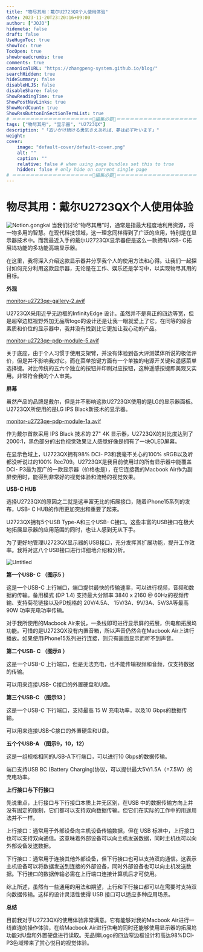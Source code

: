 ```yaml
---
title: "物尽其用：戴尔U2723QX个人使用体验"
date: 2023-11-20T23:20:16+09:00
author: ["JOJO"]
hidemeta: false
draft: false
UseHugoToc: true
showToc: true
TocOpen: true
showbreadcrumbs: true
comments: true
canonicalURL: "https://zhangpeng-system.github.io/blog/"
searchHidden: true
hideSummary: false
disableHLJS: false
disableShare: false
ShowReadingTime: true
ShowPostNavLinks: true
ShowWordCount: true
ShowRssButtonInSectionTermList: true
# ＝＝＝＝＝＝＝＝＝＝＝＝＝＝＝＝＝＝🔽編集必要🔽＝＝＝＝＝＝＝＝＝＝＝＝＝＝＝＝＝＝
tags: ["物尽其用", "显示器", "U2723QX"]
description: "「追いかけ続ける勇気さえあれば、夢は必ず叶います」"
weight:
cover:
    image: "default-cover/default-cover.png"
    alt: ""
    caption: ""
    relative: false # when using page bundles set this to true
    hidden: false # only hide on current single page
# ＝＝＝＝＝＝＝＝＝＝＝＝＝＝＝＝＝＝🔼編集必要🔼＝＝＝＝＝＝＝＝＝＝＝＝＝＝＝＝＝＝
---
```

# **物尽其用：戴尔U2723QX个人使用体验**

![Notion.gongkai](https://azure-tennis-23f.notion.site/image/https%3A%2F%2Fprod-files-secure.s3.us-west-2.amazonaws.com%2F227268e4-946c-4789-bab4-db7ba8514cd2%2F749b3ed9-6068-4ea2-ba75-ddc7a3807ca5%2F633F3B0A-F01E-4F06-9FE3-F6E08DFFF528_1_105_c.jpeg?table=block&id=ff72d682-b925-477b-a513-af2138a505b6&spaceId=227268e4-946c-4789-bab4-db7ba8514cd2&width=2000&userId=&cache=v2)
当我们讨论“物尽其用”时，通常是指最大程度地利用资源，将一物多用的智慧。在现代科技领域，这一理念同样得到了广泛的应用，特别是在显示器技术中。而我最近入手的戴尔U2723QX显示器便是这么一款拥有USB- C拓展坞功能的多功能高端显示器。

在这里，我将深入介绍这款显示器并分享我个人的使用方法和心得。让我们一起探讨如何充分利用这款显示器，无论是在工作、娱乐还是学习中，以实现物尽其用的目标。

**外观**

[monitor-u2723qe-gallery-2.avif](https://file.notion.so/f/f/227268e4-946c-4789-bab4-db7ba8514cd2/b5b78a0a-4f86-40bf-bf98-e58d6f348c0c/monitor-u2723qe-gallery-2.avif?id=923dfa4d-14ae-4849-b43a-0edbb27e7ae0&table=block&spaceId=227268e4-946c-4789-bab4-db7ba8514cd2&expirationTimestamp=1700668800000&signature=W5wuluuK4MCdT2vksiP32yJQAy3Zz7Jup368boaCVAc)

U2723QX采用近乎无边框的InfinityEdge 设计。虽然并不是真正的四边等宽，但是超窄边框视野外加无品牌logo的设计还是让我一眼就爱上了它。在同等的综合素质和价位的显示器中，我并没有找到比它更加让我心动的产品。

[monitor-u2723qe-pdp-module-5.avif](https://prod-files-secure.s3.us-west-2.amazonaws.com/227268e4-946c-4789-bab4-db7ba8514cd2/6cd33a29-496c-4ce6-99c4-83d800c622d1/monitor-u2723qe-pdp-module-5.avif)

关于底座，由于个人习惯于使用支架臂，并没有体验到各大评测媒体所说的极低评价，但是并不影响我对它。而在菜单按键方面有一个单独的电源开关键和遥感菜单选择键。对比传统的五六个独立的按钮并印刷对应按钮，这种遥感按键即美观又实用。非常符合我的个人审美。

**屏幕**

虽然产品的品牌是戴尔，但是并不影响这款U2723QX使用的是LG的显示器面板。U2723QX所使用的是LG IPS Black新技术的显示器。

[monitor-u2723qe-pdp-module-1a.avif](https://prod-files-secure.s3.us-west-2.amazonaws.com/227268e4-946c-4789-bab4-db7ba8514cd2/8018acb1-41a4-43ec-bf1d-77e4485da801/monitor-u2723qe-pdp-module-1a.avif)

作为戴尔首款采用 IPS Black 技术的 27" 4K 显示器，U2723QX的对比度达到了 2000:1，黑色部分的出色视觉效果让人感觉好像是拥有了一块OLED屏幕。

在显示色域上，U2723QX拥有98% DCI- P3和我毫不关心的100% sRGB以及听都没听说过的100% Rec709。U2723QX是我目前使用过的所有显示器中能覆盖DCI- P3最为宽广的一款显示器（价格也是），在它连接我的Macbook Air作为副屏使用时，能得到非常好的视觉体验和流畅的视觉效果。

**USB-C HUB**

选择U2723QX的原因之二就是这丰富无比的拓展接口，随着iPhone15系列的发布，USB- C HUB的作用更加突出和重要了起来。

U2723QX拥有5个USB Type-A和三个USB- C接口。这些丰富的USB接口在极大地拓展显示器的应用范围的同时，也让人感到无从下手。

为了更好地管理U2723QX显示器的USB接口，充分发挥其扩展功能，提升工作效率。我将对这八个USB接口进行详细地介绍和分析。

![Untitled](https://prod-files-secure.s3.us-west-2.amazonaws.com/227268e4-946c-4789-bab4-db7ba8514cd2/1bf8e7a3-0240-4cd6-accc-855100b4732f/Untitled.png)

**第一个USB- C （图示5 ）**

这是一个USB-C 上行端口，端口提供最快的传输速率，可以进行视频，音频和数据的传输。备用模式 (DP 1.4) 支持最大分辨率 3840 x 2160 @ 60Hz的视频传输、支持菊花链接以及PD规格的 20V/4.5A、 15V/3A、9V/3A、5V/3A等最高 90W 功率充电功率传输。

对于我所使用的Macbook Air来说，一条线即可进行显示屏的拓展，供电和拓展坞功能。可惜的是U2723QX没有内置音箱，所以声音仍然会在Macbook Air上进行播放。如果使用iPhone15系列进行连接，则只有画面显示而听不到声音。

**第二个USB- C （图示8 ）**

这是一个USB-C 上行端口，但是无法充电，也不能传输视频和音频，仅支持数据的传输。

可以用来连接USB- C接口的外置硬盘和U盘。

**第三个USB-C （图示13 ）**

这是一个USB-C 下行端口，支持最高 15 W 充电功率，以及10 Gbps的数据传输。

可以用来连接USB-C接口的外置硬盘和U盘。

**五个个USB-A （图示9，10，12）**

这是一组规格相同的USB-A下行端口，可以进行10 Gbps的数据传输。

端口支持USB BC (Battery Charging)协议，可以提供最大5V/1.5A（=7.5W）的充电功率。

**上行接口与下行接口**

先说重点，上行接口与下行接口本质上并无区别，在USB 中的数据传输方向上并没有固定的限制，它们都可以支持双向数据传输。但它们在实际的工作中的用途用法并不一样。

上行接口：通常用于外部设备向主机设备传输数据，但在 USB 标准中，上行接口也可以支持双向通信。这意味着外部设备可以向主机发送数据，同时主机也可以向外部设备发送数据。

下行接口：通常用于连接其他外部设备，但下行接口也可以支持双向通信。这表示主机设备可以将数据发送到连接的外部设备，同时外部设备也可以向主机发送数据。下行接口的数据传输必需在上行端口连接计算机后才可使用。

综上所述，虽然有一些通用的用法和期望，上行和下行接口都可以在需要时支持双向数据传输。这样的设计灵活性使得 USB 接口可以适应多种应用场景。

**总结**

目前我对于U2723QX的使用体验非常满意。它有能够对我的Macbook Air进行一线直连的操作体验，在给Macbook Air进行供电的同时还能够使用显示器的拓展坞功能对U盘和外置硬盘进行读取。无品牌Logo的四边窄边框设计和高达98%DCI-P3色域带来了赏心悦目的视觉体验。